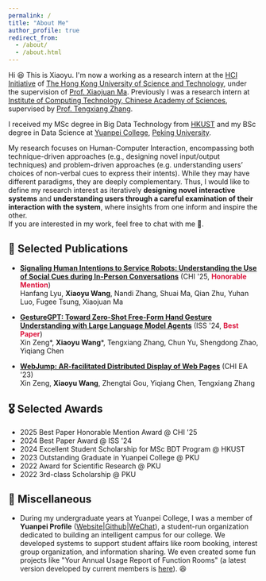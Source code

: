 ```yaml
---
permalink: /
title: "About Me"
author_profile: true
redirect_from: 
  - /about/
  - /about.html
---
```


Hi 😆 This is Xiaoyu. I'm now a working as a research intern at the [HCI Initiative](https://hci.cse.ust.hk) of [The Hong Kong University of Science and Technology](https://www.ust.hk/), under the supervision of [Prof. Xiaojuan Ma](https://mxj.cse.ust.hk/). Previously I was a research intern at [Institute of Computing Technology, Chinese Academy of Sciences](https://englist.ict.cas.cn), supervised by [Prof. Tengxiang Zhang](https://saintnever.github.io/).

I received my MSc degree in Big Data Technology from [HKUST](https://www.ust.hk/) and my BSc degree in Data Science at [Yuanpei College](https://yuanpei.pku.edu.cn/en/), [Peking University](https://english.pku.edu.cn/). 

My research focuses on Human-Computer Interaction, encompassing both technique-driven approaches (e.g., designing novel input/output techniques) and problem-driven approaches (e.g. understanding users’ choices of non-verbal cues to express their intents). While they may have different paradigms, they are deeply complementary. Thus, I would like to define my research interest as iteratively **designing novel interactive systems** and **understanding users through a careful examination of their interaction with the system**, where insights from one inform and inspire the other. <br>
If you are interested in my work, feel free to chat with me 🥹.




## 📝 Selected Publications

- [**Signaling Human Intentions to Service Robots: Understanding the Use of Social Cues during In-Person Conversations**](https://dl.acm.org/doi/full/10.1145/3706598.3714235) (CHI \'25, **<span style="color:#DC143C">Honorable Mention</span>**) <br>
  Hanfang Lyu, **Xiaoyu Wang**, Nandi Zhang, Shuai Ma, Qian Zhu, Yuhan Luo, Fugee Tsung, Xiaojuan Ma

- [**GestureGPT: Toward Zero-Shot Free-Form Hand Gesture Understanding with Large Language Model Agents**](https://dl.acm.org/doi/10.1145/3698145) (ISS \'24, **<span style="color:#DC143C">Best Paper</span>**)  <br>
  Xin Zeng\*, **Xiaoyu Wang**\*, Tengxiang Zhang, Chun Yu, Shengdong Zhao, Yiqiang Chen

- [**WebJump: AR-facilitated Distributed Display of Web Pages**](https://dl.acm.org/doi/10.1145/3544549.3585669) (CHI EA \'23) <br>
  Xin Zeng, **Xiaoyu Wang**, Zhengtai Gou, Yiqiang Chen, Tengxiang Zhang



## 🎖️ Selected Awards
- 2025 Best Paper Honorable Mention Award @ CHI \'25
- 2024 Best Paper Award @ ISS \'24
- 2024 Excellent Student Scholarship for MSc BDT Program @ HKUST
- 2023 Outstanding Graduate in Yuanpei College @ PKU
- 2022 Award for Scientific Research @ PKU
- 2022 3rd-class Scholarship @ PKU


## 👻 Miscellaneous

- During my undergraduate years at Yuanpei College, I was a member of **Yuanpei Profile** ([Website](https://yppf.yuanpei.pku.edu.cn/)\|[Github](https://github.com/Yuanpei-Intelligence/YPPF)\|[WeChat](https://mp.weixin.qq.com/s/CIwcsfu4i1YbVrT8MVNv6A)), a student-run organization dedicated to building an intelligent campus for our college. We developed systems to support student affairs like room booking, interest group organization, and information sharing. We even created some fun projects like "Your Annual Usage Report of Function Rooms" (a latest version developed by current members is [here](https://mp.weixin.qq.com/s/VZMfehGtSf67btI1y61PNA)). 😆

